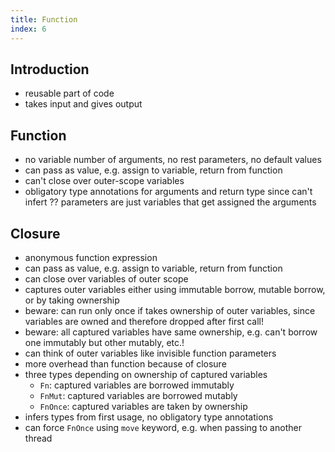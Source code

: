 ```yaml
---
title: Function
index: 6
---
```


## Introduction

- reusable part of code
- takes input and gives output

## Function

- no variable number of arguments, no rest parameters, no default values
- can pass as value, e.g. assign to variable, return from function
- can't close over outer-scope variables
- obligatory type annotations for arguments and return type since can't infert
?? parameters are just variables that get assigned the arguments

## Closure

- anonymous function expression
- can pass as value, e.g. assign to variable, return from function
- can close over variables of outer scope
- captures outer variables either using immutable borrow, mutable borrow, or by taking ownership
- beware: can run only once if takes ownership of outer variables, since variables are owned and therefore dropped after first call!
- beware: all captured variables have same ownership, e.g. can't borrow one immutably but other mutably, etc.!
- can think of outer variables like invisible function parameters
- more overhead than function because of closure
- three types depending on ownership of captured variables
  - `Fn`: captured variables are borrowed immutably
  - `FnMut`: captured variables are borrowed mutably
  - `FnOnce`: captured variables are taken by ownership
- infers types from first usage, no obligatory type annotations
- can force `FnOnce` using `move` keyword, e.g. when passing to another thread 
